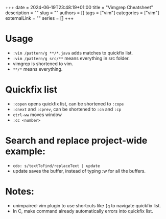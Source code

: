 +++ 
date = 2024-06-19T23:48:19+01:00
title = "Vimgrep Cheatsheet"
description = ""
slug = ""
authors = []
tags = ["vim"]
categories = ["vim"]
externalLink = ""
series = []
+++

# Usage

- `:vim /pattern/g **/*.java` adds matches to quickfix list.
- `:vim /pattern/g src/**` means everything in src folder.
- vimgrep is shortened to vim.
- `**/*` means everything.

# Quickfix list

- `:copen` opens quickfix list, can be shortened to `:cope`
- `:cnext` and `:cprev`, can be shortened to `:cn` and `:cp`
- `ctrl-ww` moves window
- `:cc <number>`

# Search and replace project-wide example:

- `cdo: s/textToFind/replaceText | update`
- update saves the buffer, instead of typing :w for all the buffers.

# Notes:

- unimpaired-vim plugin to use shortcuts like `[q` to navigate quickfix list.
- In C, make command already automatically errors into quickfix list.
